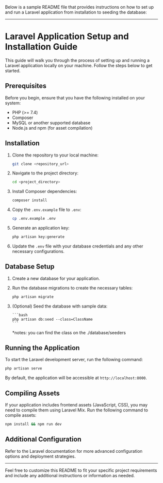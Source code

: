 Below is a sample README file that provides instructions on how to set up and run a Laravel application from installation to seeding the database:

---

# Laravel Application Setup and Installation Guide

This guide will walk you through the process of setting up and running a Laravel application locally on your machine. Follow the steps below to get started.

## Prerequisites

Before you begin, ensure that you have the following installed on your system:

-   PHP (>= 7.4)
-   Composer
-   MySQL or another supported database
-   Node.js and npm (for asset compilation)

## Installation

1. Clone the repository to your local machine:

    ```bash
    git clone <repository_url>
    ```

2. Navigate to the project directory:

    ```bash
    cd <project_directory>
    ```

3. Install Composer dependencies:

    ```bash
    composer install
    ```

4. Copy the `.env.example` file to `.env`:

    ```bash
    cp .env.example .env
    ```

5. Generate an application key:

    ```bash
    php artisan key:generate
    ```

6. Update the `.env` file with your database credentials and any other necessary configurations.

## Database Setup

1.  Create a new database for your application.

2.  Run the database migrations to create the necessary tables:

    ```bash
    php artisan migrate
    ```

3.  (Optional) Seed the database with sample data:

        ```bash
        php artisan db:seed --class=ClassName
        ```

    \*notes: you can find the class on the ./database/seeders

## Running the Application

To start the Laravel development server, run the following command:

```bash
php artisan serve
```

By default, the application will be accessible at `http://localhost:8000`.

## Compiling Assets

If your application includes frontend assets (JavaScript, CSS), you may need to compile them using Laravel Mix. Run the following command to compile assets:

```bash
npm install && npm run dev
```

## Additional Configuration

Refer to the Laravel documentation for more advanced configuration options and deployment strategies.

---

Feel free to customize this README to fit your specific project requirements and include any additional instructions or information as needed.
